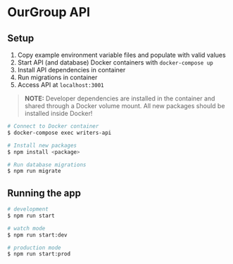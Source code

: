 # OurGroup API

## Setup

1. Copy example environment variable files and populate with valid values
2. Start API (and database) Docker containers with `docker-compose up`
3. Install API dependencies in container
4. Run migrations in container
5. Access API at `localhost:3001`

> **NOTE:** Developer dependencies are installed in the container and shared through a Docker volume mount. All new packages should be installed inside Docker!

```bash
# Connect to Docker container
$ docker-compose exec writers-api

# Install new packages
$ npm install <package>

# Run database migrations
$ npm run migrate
```

## Running the app

```bash
# development
$ npm run start

# watch mode
$ npm run start:dev

# production mode
$ npm run start:prod
```
